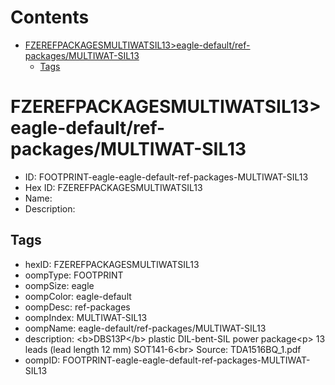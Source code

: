 



Contents
========

* [FZEREFPACKAGESMULTIWATSIL13>eagle-default/ref-packages/MULTIWAT-SIL13](#fzerefpackagesmultiwatsil13eagle-defaultref-packagesmultiwat-sil13)
	* [Tags](#tags)

# FZEREFPACKAGESMULTIWATSIL13>eagle-default/ref-packages/MULTIWAT-SIL13

- ID: FOOTPRINT-eagle-eagle-default-ref-packages-MULTIWAT-SIL13
- Hex ID: FZEREFPACKAGESMULTIWATSIL13
- Name: 
- Description: 

## Tags

- hexID: FZEREFPACKAGESMULTIWATSIL13
- oompType: FOOTPRINT
- oompSize: eagle
- oompColor: eagle-default
- oompDesc: ref-packages
- oompIndex: MULTIWAT-SIL13
- oompName: eagle-default/ref-packages/MULTIWAT-SIL13
- description: &lt;b&gt;DBS13P&lt;/b&gt; plastic DIL-bent-SIL power package&lt;p&gt;&#xD;
13 leads (lead length 12 mm) SOT141-6&lt;br&gt;&#xD;
Source: TDA1516BQ_1.pdf
- oompID: FOOTPRINT-eagle-eagle-default-ref-packages-MULTIWAT-SIL13
